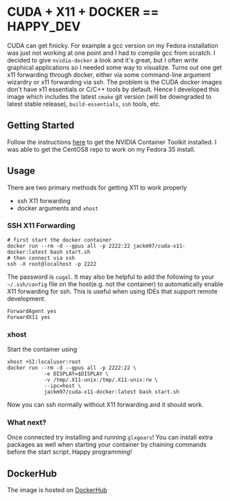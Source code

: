 # CUDA + X11 + DOCKER == HAPPY_DEV
CUDA can get finicky. For example a gcc version on my Fedora installation was just not working at one point and I had to compile gcc from scratch. I decided to give ``nvidia-docker`` a look and it's great, but I often write graphical applications so I needed some way to visualize. Turns out one get x11 forwarding through docker, either via some command-line argument wizardry or x11 forwarding via ssh. The problem is the CUDA docker images don't have x11 essentials or C/C++ tools by default. Hence I developed this image which includes the latest ``cmake`` git version (will be downgraded to latest stable release), ``build-essentials``, ``ssh`` tools, etc. 

## Getting Started
Follow the instructions [here](https://docs.nvidia.com/datacenter/cloud-native/container-toolkit/install-guide.html#) to get the NVIDIA Container Toolkit installed. I was able to get the CentOS8 repo to work on my Fedora 35 install.

## Usage
There are two primary methods for getting X11 to work properly
- ssh X11 forwarding
- docker arguments and ``xhost``

### SSH X11 Forwarding
```shell
# first start the docker container
docker run --rm -d --gpus all -p 2222:22 jackm97/cuda-x11-docker:latest bash start.sh
# then connect via ssh
ssh -X root@localhost -p 2222
```
The password is ``cugal``. It may also be helpful to add the following to your ``~/.ssh/config`` file on the host(e.g. not the container) to automatically enable X11 forwarding for ssh. This is useful when using IDEs that support remote development.
```
ForwardAgent yes 
ForwardX11 yes
```

### xhost
Start the container using
```shell
xhost +SI:localuser:root
docker run --rm -d --gpus all -p 2222:22 \
            -e DISPLAY=$DISPLAY \
            -v /tmp/.X11-unix:/tmp/.X11-unix:rw \
            --ipc=host \
            jackm97/cuda-x11-docker:latest bash start.sh
```
Now you can ssh normally without X11 forwarding and it should work.

### What next?
Once connected try installing and running ``glxgears``! You can install extra packages as well when starting your container by chaining commands before the start script. Happy programming!

## DockerHub
The image is hosted on [DockerHub](https://hub.docker.com/repository/docker/jackm97/cuda-x11-docker)
